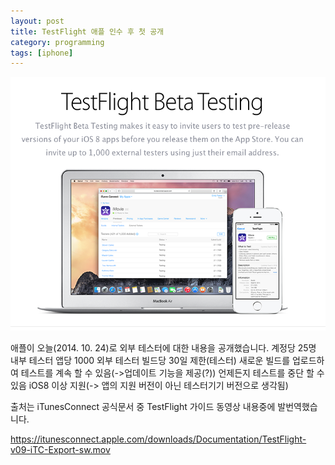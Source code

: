 ```yaml
---
layout: post
title: TestFlight 애플 인수 후 첫 공개
category: programming
tags: [iphone]
---
```


![Test Flight](/images/posts/Test_Flight_01.png)

애플이 오늘(2014. 10. 24)로 외부 테스터에 대한 내용을 공개했습니다.
계정당 25명 내부 테스터
앱당 1000 외부 테스터
빌드당 30일 제한(테스터)
새로운 빌드를 업로드하여 테스트를 계속 할 수 있음(->업데이트 기능을 제공(?))
언제든지 테스트를 중단 할 수 있음
iOS8 이상 지원(-> 앱의 지원 버전이 아닌 테스터기기 버전으로 생각됨)


출처는 iTunesConnect 공식문서 중 TestFlight 가이드 동영상 내용중에 발번역했습니다.

https://itunesconnect.apple.com/downloads/Documentation/TestFlight-v09-iTC-Export-sw.mov

